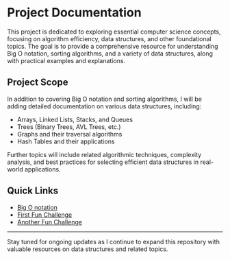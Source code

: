 # Project Documentation

This project is dedicated to exploring essential computer science concepts, focusing on algorithm efficiency, data structures, and other foundational topics. The goal is to provide a comprehensive resource for understanding Big O notation, sorting algorithms, and a variety of data structures, along with practical examples and explanations.

## Project Scope

In addition to covering Big O notation and sorting algorithms, I will be adding detailed documentation on various data structures, including:

- Arrays, Linked Lists, Stacks, and Queues
- Trees (Binary Trees, AVL Trees, etc.)
- Graphs and their traversal algorithms
- Hash Tables and their applications

Further topics will include related algorithmic techniques, complexity analysis, and best practices for selecting efficient data structures in real-world applications.

## Quick Links

- [Big O notation](./algo/array/big-O-notation/BIG-O-NOTATION.md)
- [First Fun Challenge](./algo/array/big-O-notation/funChallenge.md)
- [Another Fun Challenge](./algo/array/big-O-notation/funChallenge2.md)

---

Stay tuned for ongoing updates as I continue to expand this repository with valuable resources on data structures and related topics.


